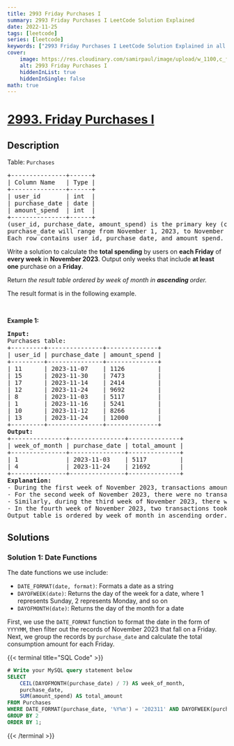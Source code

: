 ```yaml
---
title: 2993 Friday Purchases I
summary: 2993 Friday Purchases I LeetCode Solution Explained
date: 2022-11-25
tags: [leetcode]
series: [leetcode]
keywords: ["2993 Friday Purchases I LeetCode Solution Explained in all languages", "2993 Friday Purchases I", "LeetCode", "leetcode solution in Python3 C++ Java Go PHP Ruby Swift TypeScript Rust C# JavaScript C", "GeeksforGeeks", "InterviewBit", "Coding Ninjas", "HackerRank", "HackerEarth", "CodeChef", "TopCoder", "AlgoExpert", "freeCodeCamp", "Codeforces", "GitHub", "AtCoder", "Samir Paul"]
cover:
    image: https://res.cloudinary.com/samirpaul/image/upload/w_1100,c_fit,co_rgb:FFFFFF,l_text:Arial_75_bold:2993 Friday Purchases I - Solution Explained/problem-solving.webp
    alt: 2993 Friday Purchases I
    hiddenInList: true
    hiddenInSingle: false
math: true
---
```



# [2993. Friday Purchases I](https://leetcode.com/problems/friday-purchases-i)


## Description

<p>Table: <code>Purchases</code></p>

<pre>
+---------------+------+
| Column Name   | Type |
+---------------+------+
| user_id       | int  |
| purchase_date | date |
| amount_spend  | int  |
+---------------+------+
(user_id, purchase_date, amount_spend) is the primary key (combination of columns with unique values) for this table.
purchase_date will range from November 1, 2023, to November 30, 2023, inclusive of both dates.
Each row contains user id, purchase date, and amount spend.
</pre>

<p>Write a solution to calculate the <strong>total spending</strong> by users on <strong>each Friday</strong> of <strong>every week</strong> in <strong>November 2023</strong>. Output only weeks that include <strong>at least one</strong> purchase on a <strong>Friday</strong>.</p>

<p>Return <em>the result table ordered by week of month</em><em> in <strong>ascending</strong></em><em><strong> </strong>order.</em></p>

<p>The result format is in the following example.</p>

<p>&nbsp;</p>
<p><strong class="example">Example 1:</strong></p>

<pre>
<strong>Input:</strong> 
Purchases table:
+---------+---------------+--------------+
| user_id | purchase_date | amount_spend |
+---------+---------------+--------------+
| 11      | 2023-11-07    | 1126         |
| 15      | 2023-11-30    | 7473         |
| 17      | 2023-11-14    | 2414         |
| 12      | 2023-11-24    | 9692         |
| 8       | 2023-11-03    | 5117         |
| 1       | 2023-11-16    | 5241         |
| 10      | 2023-11-12    | 8266         |
| 13      | 2023-11-24    | 12000        |
+---------+---------------+--------------+
<strong>Output:</strong> 
+---------------+---------------+--------------+
| week_of_month | purchase_date | total_amount |
+---------------+---------------+--------------+
| 1             | 2023-11-03    | 5117         |
| 4             | 2023-11-24    | 21692        |
+---------------+---------------+--------------+ 
<strong>Explanation:</strong> 
- During the first week of November 2023, transactions amounting to $5,117 occurred on Friday, 2023-11-03.
- For the second week of November 2023, there were no transactions on Friday, 2023-11-10.
- Similarly, during the third week of November 2023, there were no transactions on Friday, 2023-11-17.
- In the fourth week of November 2023, two transactions took place on Friday, 2023-11-24, amounting to $12,000 and $9,692 respectively, summing up to a total of $21,692.
Output table is ordered by week_of_month in ascending order.</pre>

## Solutions

### Solution 1: Date Functions

The date functions we use include:

-   `DATE_FORMAT(date, format)`: Formats a date as a string
-   `DAYOFWEEK(date)`: Returns the day of the week for a date, where 1 represents Sunday, 2 represents Monday, and so on
-   `DAYOFMONTH(date)`: Returns the day of the month for a date

First, we use the `DATE_FORMAT` function to format the date in the form of `YYYYMM`, then filter out the records of November 2023 that fall on a Friday. Next, we group the records by `purchase_date` and calculate the total consumption amount for each Friday.

<!-- tabs:start -->

{{< terminal title="SQL Code" >}}
```sql
# Write your MySQL query statement below
SELECT
    CEIL(DAYOFMONTH(purchase_date) / 7) AS week_of_month,
    purchase_date,
    SUM(amount_spend) AS total_amount
FROM Purchases
WHERE DATE_FORMAT(purchase_date, '%Y%m') = '202311' AND DAYOFWEEK(purchase_date) = 6
GROUP BY 2
ORDER BY 1;
```
{{< /terminal >}}

<!-- tabs:end -->

<!-- end -->

